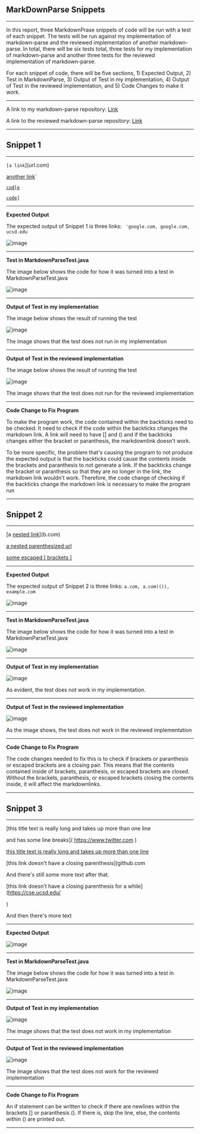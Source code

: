 ## **MarkDownParse Snippets** 
----------------

In this report, three MarkdownPrase snippets of code will be run with a test of each snippet. The tests will be run against my implementation of markdown-parse and the reviewed implementation of another markdown-parse. In total, there will be six tests total, three tests for my implementation of markdown-parse and another three tests for the reviewed implementation of markdown-parse. 

For each snippet of code, there will be five sections, 1) Expected Output, 2) Test in MarkdownParse, 3) Output of Test in my implementation, 4) Output of Test in the reviewed implementation, and 5) Code Changes to make it work. 

------

A link to my markdown-parse repository:
[Link](https://github.com/Wei-Ji-Chen/markdown-parser)

A link to the reviewed markdown-parse repository: 
[Link](https://github.com/aejiang/markdown-parser)

--------------
## Snippet 1 ## 
---------------

`[a link`](url.com)

[another link](`google.com)`

[`cod[e`](google.com)

[`code]`](ucsd.edu)

-------------
**Expected Output**

The expected output of Snippet 1 is three links: 
` 'google.com, google.com, ucsd.edu`

![image](lab4pic1.png)

-----
**Test in MarkdownParseTest.java** 

The image below shows the code for how it was turned into a test in MarkdownParseTest.java

![image](lab4s1test1.png)

----------
**Output of Test in my implementation** 

The image below shows the result of running the test 

![image](lab4s1our.png)

The image shows that the test does not run in my implementation 


---------------
**Output of Test in the reviewed implementation** 

The image below shows the result of running the test 

![image](lab4s1their.png)

The image shows that the test does not run for the reviewed implementation 

-------------
**Code Change to Fix Program**

To make the program work, the code contained within the backticks need to be checked. It need to check if the code within the backticks changes the markdown link. A link will need to have [] and () and if the backticks changes either the bracket or paranthesis, the markdownlink doesn't work. 

To be more specific, the problem that's causing the program to not produce the expected output is that the backticks could cause the contents inside the brackets and paranthesis to not generate a link. If the backticks change the bracket or paranthesis so that they are no longer in the link, the markdown link wouldn't work. Therefore, the code change of checking if the backticks change the markdown link is necessary to make the program run

-------------------
## Snippet 2 ##

-------------

[a [nested link](a.com)](b.com)

[a nested parenthesized url](a.com(()))

[some escaped \[ brackets \]](example.com)

-------------
**Expected Output**

The expected output of Snippet 2 is three links: 
`a.com, a.com(()), example.com`

![image](lab4s2out.png)

---------------
**Test in MarkdownParseTest.java** 

The image below shows the code for how it was turned into a test in MarkdownParseTest.java

![image](lab4s2test2.png)

---------------
**Output of Test in my implementation** 

![image](lab4s2our.png)

As evident, the test does not work in my implementation.

---------------
**Output of Test in the reviewed implementation** 

![image](lab4s2their.png)

As the image shows, the test does not work in the reviewed implementation

-------------
**Code Change to Fix Program**

The code changes needed to fix this is to check if brackets or paranthesis or escaped brackets are a closing pair. This means that the contents contained inside of brackets, paranthesis, or escaped brackets are closed. Without the brackets, paranthesis, or escaped brackets closing the contents inside, it will affect the markdownlinks. 

--------------

## Snippet 3 ##
--------------


[this title text is really long and takes up more than 
one line

and has some line breaks](
    https://www.twitter.com
)

[this title text is really long and takes up more than 
one line](
https://sites.google.com/eng.ucsd.edu/cse-15l-spring-2022/schedule
)


[this link doesn't have a closing parenthesis](github.com

And there's still some more text after that.

[this link doesn't have a closing parenthesis for a while](https://cse.ucsd.edu/



)

And then there's more text


----------------
**Expected Output**

![image](lab4s3out.png)

-------------------
**Test in MarkdownParseTest.java** 

The image below shows the code for how it was turned into a test in MarkdownParseTest.java

![image](lab4s3test3.png)

------------------
**Output of Test in my implementation** 

![image](lab4s3our.png)

The image shows that the test does not work in my implementation

---------------
**Output of Test in the reviewed implementation** 

![image](lab4s3their.png)

The image shows that the test does not work for the reviewed implementation

-------------
**Code Change to Fix Program**

An if statement can be written to check if there are newlines within the brackets [] or paranthesis (). If there is, skip the line, else, the contents within () are printed out. 

------------



